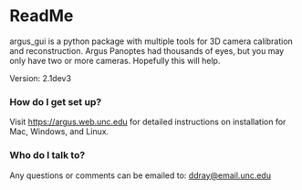 ReadMe
=======

argus_gui is a python package with multiple tools for 3D camera calibration and reconstruction. Argus Panoptes had thousands of eyes, but you may only have two or more cameras.  Hopefully this will help.

Version: 2.1dev3

### How do I get set up? ###

Visit https://argus.web.unc.edu for detailed instructions on installation for Mac, Windows, and Linux.

### Who do I talk to? ###

Any questions or comments can be emailed to:
ddray@email.unc.edu
